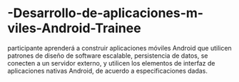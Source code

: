 # -Desarrollo-de-aplicaciones-m-viles-Android-Trainee
participante aprenderá a construir aplicaciones móviles Android que utilicen patrones de diseño de software escalable, persistencia de datos, se conecten a un servidor externo, y utilicen los elementos de interfaz de aplicaciones nativas Android, de acuerdo a especificaciones dadas.
